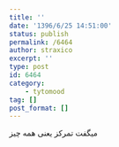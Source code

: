 ```yaml
---
title: ''
date: '1396/6/25 14:51:00'
status: publish
permalink: /6464
author: straxico
excerpt: ''
type: post
id: 6464
category:
    - tytomood
tag: []
post_format: []
---
```

میگفت تمرکز یعنی همه چیز